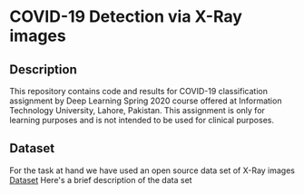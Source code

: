 # COVID-19 Detection via X-Ray images
## Description
This repository contains code and results for COVID-19 classification assignment by Deep Learning Spring 2020 course offered at Information Technology University, Lahore, Pakistan. This assignment is only for learning purposes and is not intended to be used for clinical purposes.

## Dataset
For the task at hand we have used an open source data set of X-Ray images [Dataset](https://drive.google.com/drive/u/1/folders/1-FzZhQO9oHIT9SNOWYoKsuz7fe447vtR)
Here's a brief description of the data set
